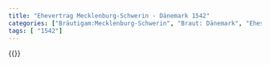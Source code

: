 ```yaml
---
title: "Ehevertrag Mecklenburg-Schwerin - Dänemark 1542"
categories: ["Bräutigam:Mecklenburg-Schwerin", "Braut: Dänemark", "Eheschließung vollzogen?:Ja", "verschiedenkonfessionelle Ehe?:Nein", "Dynastie Bräutigam:Mecklenburg", "Akteur Bräutigam:Mecklenburg", "Akteur Braut:Oldenburg (Dänemark)", "Textbezug?:nein", "Ständisch?:nein", "Ratifikation?:nein", "Sonstiges?:nein", "Bräutigam:Mecklenburg-Schwerin", "Braut: Dänemark"]
tags: [ "1542"]
---
```

<!--more-->
{{<v84>}}